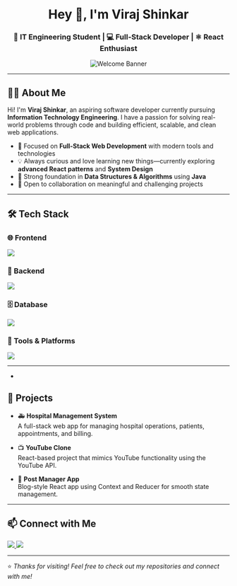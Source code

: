 <h1 align="center">Hey 👋, I'm Viraj Shinkar</h1>
<h3 align="center">🚀 IT Engineering Student | 💻 Full-Stack Developer | ⚛️ React Enthusiast</h3>

<p align="center">
  <img src="https://github.com/VirajShinkar/VirajShinkar/assets/your-image-id/animated-banner.gif" alt="Welcome Banner" />
</p>


---

## 👨‍💻 About Me

Hi! I'm **Viraj Shinkar**, an aspiring software developer currently pursuing **Information Technology Engineering**. I have a passion for solving real-world problems through code and building efficient, scalable, and clean web applications.

- 🎯 Focused on **Full-Stack Web Development** with modern tools and technologies
- 💡 Always curious and love learning new things—currently exploring **advanced React patterns** and **System Design**
- 🧠 Strong foundation in **Data Structures & Algorithms** using **Java**
- 🤝 Open to collaboration on meaningful and challenging projects

---

## 🛠️ Tech Stack

### 🌐 Frontend
<p>
  <img src="https://skillicons.dev/icons?i=html,css,js,react,tailwind" />
</p>

### 🔧 Backend
<p>
  <img src="https://skillicons.dev/icons?i=nodejs,express" />
</p>

### 🗄️ Database
<p>
  <img src="https://skillicons.dev/icons?i=mongodb,mysql" />
</p>

### 🧰 Tools & Platforms
<p>
  <img src="https://skillicons.dev/icons?i=git,github,vscode,postman" />
</p>

---


-

## 📂 Projects

- 🚑 **Hospital Management System**  
  A full-stack web app for managing hospital operations, patients, appointments, and billing.

- 📺 **YouTube Clone**  
  React-based project that mimics YouTube functionality using the YouTube API.

- 📝 **Post Manager App**  
  Blog-style React app using Context and Reducer for smooth state management.

---

## 📫 Connect with Me

<p align="left">
  <a href="https://linkedin.com/in/viraj-shinkar" target="_blank">
    <img src="https://img.shields.io/badge/LinkedIn-blue?style=for-the-badge&logo=linkedin" />
  </a>
  <a href="mailto:virajshinkar@gmail.com">
    <img src="https://img.shields.io/badge/Gmail-red?style=for-the-badge&logo=gmail&logoColor=white" />
  </a>
</p>

---

⭐ *Thanks for visiting! Feel free to check out my repositories and connect with me!*

